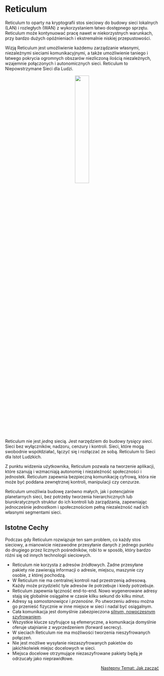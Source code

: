 
# Reticulum
Reticulum to oparty na kryptografii stos sieciowy do budowy sieci lokalnych (LAN) i rozległych (WAN) z wykorzystaniem łatwo dostępnego sprzętu. Reticulum może kontynuować pracę nawet w niekorzystnych warunkach, przy bardzo dużych opóźnieniach i ekstremalnie niskiej przepustowości.

Wizją Reticulum jest umożliwienie każdemu zarządzanie własnymi, niezależnymi sieciami komunikacyjnymi, a także umożliwienie taniego i łatwego pokrycia ogromnych obszarów niezliczoną ilością niezależnych, wzajemnie połączonych i autonomicznych sieci. Reticulum to Niepowstrzymane Sieci dla Ludzi.

<p align="center"><img width="30%" src="gfx/reticulum_logo_512.png"></p>

Reticulum nie jest *jedną* siecią. Jest narzędziem do budowy *tysięcy sieci*. Sieci bez wyłączników, nadzoru, cenzury i kontroli. Sieci, które mogą swobodnie współdziałać, łączyć się i rozłączać ze sobą. Reticulum to Sieci dla Istot Ludzkich.

Z punktu widzenia użytkownika, Reticulum pozwala na tworzenie aplikacji, które szanują i wzmacniają autonomię i niezależność społeczności i jednostek. Reticulum zapewnia bezpieczną komunikację cyfrową, która nie może być poddana zewnętrznej kontroli, manipulacji czy cenzurze.

Reticulum umożliwia budowę zarówno małych, jak i potencjalnie planetarnych sieci, bez potrzeby tworzenia hierarchicznych lub biurokratycznych struktur do ich kontroli lub zarządzania, zapewniając jednocześnie jednostkom i społecznościom pełną niezależność nad ich własnymi segmentami sieci.

## Istotne Cechy
Podczas gdy Reticulum rozwiązuje ten sam problem, co każdy stos sieciowy, a mianowicie niezawodne przesyłanie danych z jednego punktu do drugiego przez licznych pośredników, robi to w sposób, który bardzo różni się od innych technologii sieciowych.

- Reticulum nie korzysta z adresów źródłowych. Żadne przesyłane pakiety nie zawierają informacji o adresie, miejscu, maszynie czy osobie, z której pochodzą.
- W Reticulum nie ma centralnej kontroli nad przestrzenią adresową. Każdy może przydzielić tyle adresów ile potrzebuje i kiedy potrzebuje.
- Reticulum zapewnia łączność end-to-end. Nowo wygenerowane adresy stają się globalnie osiągalne w czasie kilku sekund do kilku minut.
- Adresy są *samostanowiące* i *przenośne*. Po utworzeniu adresu można go przenieść fizycznie w inne miejsce w sieci i nadal być osiągalnym.
- Cała komunikacja jest domyślnie zabezpieczona [silnym, nowoczesnym szyfrowaniem](crypto.html).
- Wszystkie klucze szyfrujące są efemeryczne, a komunikacja domyślnie oferuje utajnianie z wyprzedzeniem (forward secrecy).
- W sieciach Reticulum nie ma możliwości tworzenia nieszyfrowanych połączeń.
- Nie jest możliwe wysyłanie niezaszyfrowanych pakietów do jakichkolwiek miejsc docelowych w sieci.
- Miejsca docelowe otrzymujące niezaszyfrowane pakiety będą je odrzucały jako nieprawidłowe.

<p align="right"><a href="start_pl.html">Następny Temat: Jak zacząć</a></p>

